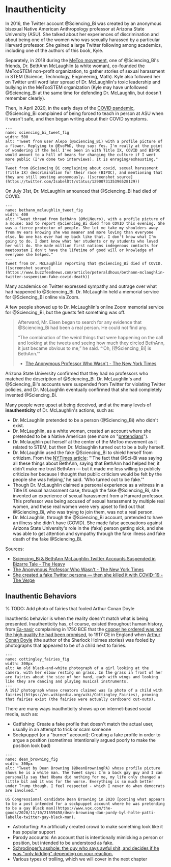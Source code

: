 # Inauthenticity

In 2016, the Twitter account @Sciencing_Bi was created by an anonymous bisexual Native American Anthropology professor at Arizona State University (ASU). She talked about her experiences of discrimination and about being one of the women who was sexually harassed by a particular Harvard professor. She gained a large Twitter following among academics, including one of the authors of this book, Kyle.

Separately, in 2018 during the [MeToo movement](https://en.wikipedia.org/wiki/MeToo_movement), one of @Sciencing_Bi's friends, Dr. BethAnn McLaughlin (a white woman), co-founded the MeTooSTEM non-profit organization, to gather stories of sexual harassment in STEM (Science, Technology, Engineering, Math). Kyle also followed her on Twitter until word later spread of Dr. McLaughlin's toxic leadership and bullying in the MeTooSTEM organization (Kyle may have unfollowed @Sciencing_Bi at the same time for defending Dr. McLaughlin, but doesn't remember clearly).

Then, in April 2020, in the early days of the [COVID pandemic](https://en.wikipedia.org/wiki/COVID-19_pandemic), @Sciencing_Bi complained of being forced to teach in person at ASU when it wasn't safe, and then began writing about their COVID symptoms. 

```{figure} sciencing_bi_tweet.png
---
name: sciencing_bi_tweet_fig
width: 500
alt: "Tweet from user Alepo (@Sciencing_Bi) with a profile picture of a flower. Replying to @EvoPhD, they say: Yes. I'm really at the point of wondering if the hell I've been in with Title IX, COVID and BIPOC would amount to a hill of beans for changing the culture if I went more public (I've done two interviews). It is enraging/exhausting."
---
Tweet from @Sciencing_Bi complaining about covid, sexual harassment (Title IX) descrimination for their race (BIPOC), and mentioning that they are still posting anonymously. ([screenshot source](https://twitter.com/IsabelOtt/status/1290073135396528129))
```

On July 31st, Dr. McLaughlin announced that @Sciencing_Bi had died of COVID. 

```{figure} bethann_mclaughlin_tweet.jpg
---
name: bethann_mclaughlin_tweet_fig
width: 400
alt: "Tweet thread from BethAnn (@McLNeuro), with a profile picture of a mouse: Sad to report @Sciencing_Bi died from COVID this evening. She was a fierce protector of people. She let me take my shoulders away from my ears knowing she was meaner and more loving than everyone else. No one has ever had my back like that. I don't know what I'm going to do. I dont know what her students or my students who loved her will do. She made million first nations indegenous contacts for meetoostem I don't have the lifetime of good will or knowledge of everyone she helped."
---
Tweet from Dr. McLaughlin reporting that @Sciencing_Bi died of COVID. ([screenshot source](https://www.buzzfeednews.com/article/peteraldhous/bethann-mclaughlin-twitter-suspension-fake-covid-death))
```

Many academics on Twitter expressed sympathy and outrage over what had happened to @Sciencing_Bi. Dr. McLaughlin held a memorial service for @Sciencing_Bi online via Zoom.

A few people showed up to Dr. McLaughlin's online Zoom memorial service for @Sciencing_Bi, but the guests felt something was off.

> Afterward, Mr. Eisen began to search for any evidence that @Sciencing_Bi had been a real person. He could not find any.
>
>“The combination of the weird things that were happening on the call and looking at the tweets and seeing how much they circled BethAnn, it just became obvious to me,” he said. “‘Oh, [@Sciencing_Bi] is BethAnn.’”
>
> - [The Anonymous Professor Who Wasn't - The New York Times](https://www.nytimes.com/2020/08/04/style/college-coronavirus-hoax.html)


Arizona State University confirmed that they had no professors who matched the description of @Sciencing_Bi. Dr. McLaughlin's and @Sciencing_Bi's accounts were suspended from Twitter for violating Twitter policies, and Dr. McLaughlin eventually confirmed that she had completely invented @Sciencing_Bi.

Many people were upset at being deceived, and at the many levels of __inauthenticity__ of Dr. McLaughlin's actions, such as:
- Dr. McLaughlin pretended to be a person (@Sciencing_Bi) who didn't exist.
- Dr. McLaughlin, as a white woman, created an account where she pretended to be a Native American (see more on "[pretendians](https://en.wikipedia.org/wiki/Pretendian)").
- Dr. Mclaughlin put herself at the center of the MeToo movement as it related to STEM, but then Dr. Mclaughlin turned out to be a bully herself.
- Dr. McLaughlin used the fake @Sciencing_Bi to shield herself from critizism. From the [NYTimes article](https://www.nytimes.com/2020/08/04/style/college-coronavirus-hoax.html): "'The fact that @Sci-Bi was saying all these things about BethAnn, saying that BethAnn had helped her, it didn’t make me trust BethAnn — but it made me less willing to publicly criticize her because I thought that public criticism would be felt by the people she was helping,' he said. 'Who turned out to be fake.'"
- Though Dr. McLaughlin claimed a personal experience as a witness in a Title IX sexual harassment case, through the fake @Sciencing_Bi, she invented an experience of sexual harassment from a Harvard professor. This professor was being accused of sexual harassment by multiple real women, and these real women were very upset to find out that @Sciencing_Bi, who was trying to join them, was not a real person.
- Dr. McLaughlin, through the @Sciencing_Bi account, pretended to have an illness she didn't have (COVID). She made false accusations against Arizona State University's role in the (fake) person getting sick, and she was able to get attention and sympathy through the fake illness and fake death of the fake @Sciencing_Bi.

Sources:
- [Sciencing_Bi & BethAnn McLaughlin Twitter Accounts Suspended in Bizarre Tale - The Heavy](https://heavy.com/news/2020/08/sciencing_bi-bethann-mclaughlin-asu/)
- [The Anonymous Professor Who Wasn't - The New York Times](https://www.nytimes.com/2020/08/04/style/college-coronavirus-hoax.html)
- [She created a fake Twitter persona — then she killed it with COVID-19 - The Verge](https://www.theverge.com/21419820/fake-twitter-persona-covid-death-munchausen-metoostem-co-founder) 

## Inauthentic Behaviors

% TODO: Add photo of fairies that fooled Arthur Conan Doyle

Inauthentic behavior is when the reality doesn't match what is being presented. Inauthenticity has, of course, existed throughout human history, from [Ea-nasir](https://en.wikipedia.org/wiki/Complaint_tablet_to_Ea-nasir) complaining in 1750 BCE that the [copper he ordered was not the high quality he had been promised](https://knowyourmeme.com/memes/complaint-tablet-to-ea-nasir), to 1917 CE in England when [Arthur Conan Doyle](https://en.wikipedia.org/wiki/Arthur_Conan_Doyle) (the author of the Sherlock Holmes stories) was fooled by photographs that appeared to be of a child next to fairies.

```{figure} cottingley_fairies_1.jpg
---
name: cottingley_fairies_fig
width: 300px
alt: An old black-and-white photograph of a girl looking at the camera, with her elbow resting on grass. In the grass in front of her are fairies about the size of her hand, each with wings and looking like they are dancing and playing musical instruments.
---
A 1917 photograph whose creators claimed was [a photo of a child with fairies](https://en.wikipedia.org/wiki/Cottingley_Fairies), proving that fairies exist (the fairies were actually cardboard cut-outs).
```



There are many ways inauthnticity shows up on internet-based social media, such as:

  - Catfishing: Create a fake profile that doesn't match the actual user, usually in an attempt to trick or scam someone
  - Sockpuppet (or a "burner" account): Creating a fake profile in order to argue a position (sometimes intentionally argued poorly to make the position look bad)

```{figure} dean_browning.jpg
---
name: dean_browning_fig
width: 300px
alt: "Tweet by Dean Browning (@DeanBrowningPA) whose profile picture shows he is a white man. The tweet says: I'm a back gay guy and I can personally say that Obama did nothing for me, my life only changed a little bit and it was for the worse. Everything is so much better under Trump though. I feel respected - which I never do when democrats are involved."
---
US Congressional candidate Dean Browning in 2020 [posting what appears to be a post intended for a sockpuppet account where he was pretending to be a gay Black man](https://www.vox.com/the-goods/2020/11/10/21559458/dean-browning-dan-purdy-byl-holte-patti-labelle-twitter-gay-black-man).
```

  - Astroturfing: An artificially created crowd to make something look like it has popular support
  - Parody accounts: An account that is intentionally mimicking a person or position, but intended to be understood as fake.
  - [Schrodinger’s asshole: the guy who says awful shit, and decides if he was "only kidding" depending on your reaction.](https://twitter.com/iron_spike/status/764154457340973056?lang=en)
  - Various types of trolling, which we will cover in the next chapter
